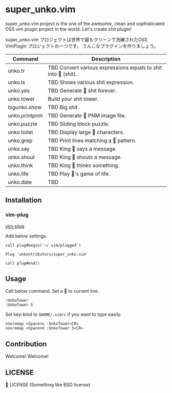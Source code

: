 super_unko.vim
==============

super_unko.vim project is the one of the awesome, clean and sophisticated OSS vim plugin project in the world.
Let's create shit plugin!

super_unko.vim プロジェクトは世界で最もクリーンで洗練されたOSS VimPlugin プロジェクトの一つです。
うんこなプラグインを作りましょう。

| Command       | Description |
|---------------|-------------|
| unko.tr       | TBD Convert various expressions equals to shit into 💩 (shit). |
| unko.ls       | TBD Shows various shit expression. |
| unko.yes      | TBD Generate 💩 shit forever. |
| unko.tower    | Build your shit tower. |
| bigunko.show  | TBD Big shit. |
| unko.printpnm | TBD Generate 💩 PNM image file. |
| unko.puzzle   | TBD Sliding block puzzle. |
| unko.toilet   | TBD Display large 💩 characters. |
| unko.grep     | TBD Print lines matching a 💩 pattern. |
| unko.say      | TBD King 💩 says a message. |
| unko.shout    | TBD King 💩 shouts a message. |
| unko.think    | TBD King 💩 thinks something. |
| unko.life     | TBD Play 💩's game of life. |
| unko.date     | TBD |

Installation
------------

### vim-plug

[vim-plug](https://github.com/junegunn/vim-plug)

Add below settings.

```vim
call plug#begin('~/.vim/plugged')

Plug 'unkontributors/super_unko.vim'

call plug#end()
```

Usage
-----

Call below command. Set a 💩 to current line.

```vim
:UnkoTower
:UnkoTower 5
```

Set key-bind to `$HOME/.vimrc` if you want to type easily.

```vim
nnoremap <Space>u :UnkoTower<CR>
nnoremap <Space>U :UnkoTower 5<CR>
```

Contribution
------------

Welcome! Welcome!

LICENSE
-------

💩 LICENSE
 (Something like BSD license)

